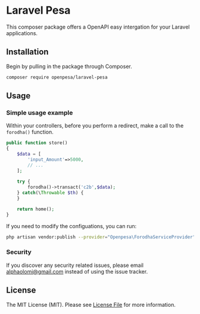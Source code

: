 # Laravel Pesa



This composer package offers a OpenAPI easy intergation for your Laravel applications.

## Installation

Begin by pulling in the package through Composer.

```bash
composer require openpesa/laravel-pesa
```


## Usage

### Simple usage example

Within your controllers, before you perform a redirect, make a call to the `forodha()` function.

```php
public function store()
{
    $data = [
        'input_Amount'=>5000,
        // ...
    ];
    
    try {
        forodha()->transact('c2b',$data);
    } catch(\Throwable $th) {        
    }

    return home();
}
```


If you need to modify the configuations, you can run:

```bash
php artisan vendor:publish --provider="Openpesa\ForodhaServiceProvider"
```


### Security

If you discover any security related issues, please email [alphaolomi@gmail.com](mailto:alphaolomi@gmail.com) instead of using the issue tracker.


## License

The MIT License (MIT). Please see [License File](LICENSE.md) for more information.

